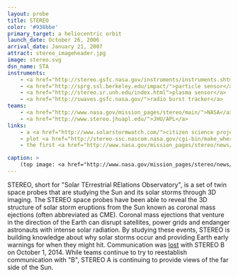 ```yaml
---
layout: probe
title: STEREO
color: '#938bbe'
primary_target: a heliocentric orbit
launch_date: October 26, 2006
arrival_date: January 21, 2007
attract: stereo_imageheader.jpg
image: stereo.svg
dsn_name: STA
instruments:
    - <a href="http://stereo.gsfc.nasa.gov/instruments/instruments.shtml">cameras</a>
    - <a href="http://sprg.ssl.berkeley.edu/impact/">particle sensor</a>
    - <a href="http://stereo.sr.unh.edu/index.html">plasma sensor</a>
    - <a href="http://swaves.gsfc.nasa.gov/">radio burst tracker</a>
teams:
    - <a href="http://www.nasa.gov/mission_pages/stereo/main/">NASA</a> / <a href="http://stereo.gsfc.nasa.gov/">GSFC</a>
    - <a href="http://www.stereo.jhuapl.edu/">JHU/APL</a>
links:
    - a <a href="http://www.solarstormwatch.com/">citizen science project</a> for anyone to make new scientific discoveries with STEREO's data
    - plot <a href="http://stereo-ssc.nascom.nasa.gov/cgi-bin/make_where_gif">where STEREO is</a> at any given point in the past, present or future
    - the first <a href="http://www.nasa.gov/mission_pages/stereo/news/stereo3D_press.html">3D images of the Sun</a>

caption: >
    (top image: <a href="http://www.nasa.gov/mission_pages/stereo/news/stereo3D_press.html">3D image of the Sun</a> taken by STEREO, NASA/STEREO)
---
```

STEREO, short for "Solar TErrestrial RElations Observatory", is a set of twin space probes that are studying the Sun and its solar storms through 3D imaging. The STEREO space probes have been able to reveal the 3D structure of solar storm eruptions from the Sun known as coronal mass ejections (often abbreviated as CME). Coronal mass ejections that venture in the direction of the Earth can disrupt satellites, power grids and endanger astronauts with intense solar radiation. By studying these events, STEREO is building knowledge about why solar storms occur and providing Earth early warnings for when they might hit. Communication was <a href="http://stereo-ssc.nascom.nasa.gov/behind_status.shtml">lost</a> with STEREO B on October 1, 2014. While teams continue to try to reestablish communication with "B", STEREO A is continuing to provide views of the far side of the Sun.

